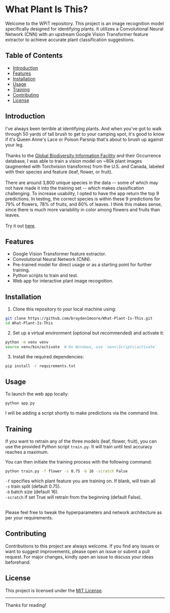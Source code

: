 # What Plant Is This?

Welcome to the WPiT repository. This project is an image recognition model specifically designed for identifying plants. It utilizes a Convolutional Neural Network (CNN) with an upstream Google Vision Transformer feature extractor to achieve accurate plant classification suggestions.

## Table of Contents

- [Introduction](#introduction)
- [Features](#features)
- [Installation](#installation)
- [Usage](#usage)
- [Training](#training)
- [Contributing](#contributing)
- [License](#license)

## Introduction

I've always been terrible at identifying plants. And when you've got to walk through 50 yards of tall brush to get to your camping spot, it's good to know if it's Queen Anne's Lace or Poison Parsnip that's about to brush up against your leg.<br><br>
Thanks to the [Global Biodiversity Information Facility](https://www.gbif.org) and their Occurrence database, I was able to train a vision model on ~80k plant images (augmented with Torchvision transforms) from the U.S. and Canada, labeled with their species and feature (leaf, flower, or fruit).<br><br>
There are around 3,800 unique species in the data -- some of which may not have made it into the training set -- which makes classification challenging. To increase usability, I opted to have the app return the top 9 predictions. In testing, the correct species is within these 9 predictions for 79% of flowers, 78% of fruits, and 60% of leaves. I think this makes sense, since there is much more variability in color among flowers and fruits than leaves.<br><br>
Try it out [here](https://www.braydenmoore.com/plant).

## Features

- Google Vision Transformer feature extractor.
- Convolutional Neural Network (CNN).
- Pre-trained model for direct usage or as a starting point for further training.
- Python scripts to train and test.
- Web app for interactive plant image recognition.

## Installation

1. Clone this repository to your local machine using:

```bash
git clone https://github.com/brayden1moore/What-Plant-Is-This.git
cd What-Plant-Is-This
```

2. Set up a virtual environment (optional but recommended) and activate it:

```bash
python -m venv venv
source venv/bin/activate  # On Windows, use `venv\Scripts\activate`
```

3. Install the required dependencies:

```bash
pip install -r requirements.txt
```

## Usage

To launch the web app locally:

```bash
python app.py
```

I will be adding a script shortly to make predictions via the command line.

## Training

If you want to retrain any of the three models (leaf, flower, fruit), you can use the provided Python script `train.py`. It will train until test accuracy reaches a maximum.

You can then initiate the training process with the following command:

```bash
python train.py -f flower -s 0.75 -b 16 -scratch False
```
`-f` specifies which plant feature you are training on. If blank, will train all<br>
`-s` train split (default 0.75).<br>
`-b` batch size (default 16).<br>
`-scratch` if set True will retrain from the beginning (default False).<br><br>

Please feel free to tweak the hyperparameters and network architecture as per your requirements.

## Contributing

Contributions to this project are always welcome. If you find any issues or want to suggest improvements, please open an issue or submit a pull request. For major changes, kindly open an issue to discuss your ideas beforehand.

## License

This project is licensed under the [MIT License](LICENSE).

---

Thanks for reading!
